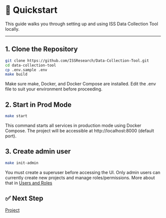 # 🚀 Quickstart

This guide walks you through setting up and using ISS Data Collection Tool locally.

---

## 1. Clone the Repository

```bash
git clone https://github.com/ISSResearch/Data-Collection-Tool.git
cd data-collection-tool
cp .env.sample .env
make build
```

Make sure make, Docker, and Docker Compose are installed.
Edit the .env file to suit your environment before proceeding.

## 2. Start in Prod Mode

```bash
make start
```

This command starts all services in production mode using Docker Compose.
The project will be accessible at http://localhost:8000 (default port).

## 3. Create admin user
```bash
make init-admin
```

You must create a superuser before accessing the UI.
Only admin users can currently create new projects and manage roles/permissions.
More about that in [Users and Roles](/docs/users.md)

## ✅ Next Step
[Project](/docs/projects.md)

